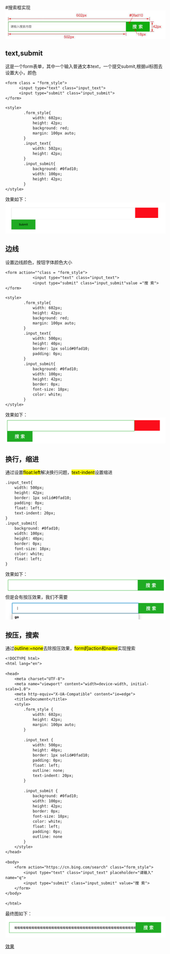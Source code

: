 #搜索框实现
![效果图](../images/searchImg.png)
## text,submit
这是一个form表单，其中一个输入普通文本text，一个提交submit,根据ui标图去设置大小，颜色

```
<form class = "form_style">
      <input type="text" class="input_text">
      <input type="submit" class="input_submit">
</form>
```

```
<style>
        .form_style{
            width: 602px;
            height: 42px;
            background: red;
            margin: 100px auto;
        }
        .input_text{
            width: 502px;
            height: 42px;
        }
        .input_submit{
            background: #0fad10;
            width: 100px;
            height: 42px;
        }
</style>
```
效果如下：
![第一步设置完大小](../images/设置完大小颜色.png)
## 边线
设置边线颜色，按钮字体颜色大小

```
<form action=""class = "form_style">
            <input type="text" class="input_text">
            <input type="submit" class="input_submit"value ="搜 索">
</form>
```
```
<style>
        .form_style{
            width: 602px;
            height: 42px;
            background: red;
            margin: 100px auto;
        }
        .input_text{
            width: 500px;
            height: 40px;
            border: 1px solid#0fad10;
            padding: 0px;
        }
        .input_submit{
            background: #0fad10;
            width: 100px;
            height: 42px;
            border: 0px;
            font-size: 18px;
            color: white;
        }
</style>
```
效果如下：
![还是不能换行](../images/还是不能换行.png)
##	 换行，缩进
通过设置<mark>float:left</mark>解决换行问题，<mark>text-indent</mark>设置缩进
```
.input_text{
    width: 500px;
    height: 42px;
    border: 1px solid#0fad10;
    padding: 0px;
    float: left;
    text-indent: 20px;
}
.input_submit{
    background: #0fad10;
    width: 100px;
    height: 40px;
    border: 0px;
    font-size: 18px;
    color: white;
    float: left;
}
```

效果如下：
![对齐.png](../images/对齐.png)
但是会有按压效果，我们不需要
![](../images/按压效果.png)
## 按压，搜索
通过<mark>outline:=none</mark>去除按压效果，<mark>form的action和name</mark>实现搜索

```
<!DOCTYPE html>
<html lang="en">

<head>
    <meta charset="UTF-8">
    <meta name="viewport" content="width=device-width, initial-scale=1.0">
    <meta http-equiv="X-UA-Compatible" content="ie=edge">
    <title>Document</title>
    <style>
        .form_style {
            width: 602px;
            height: 42px;
            margin: 100px auto;
        }

        .input_text {
            width: 500px;
            height: 40px;
            border: 1px solid#0fad10;
            padding: 0px;
            float: left;
            outline: none;
            text-indent: 20px;
        }

        .input_submit {
            background: #0fad10;
            width: 100px;
            height: 42px;
            border: 0px;
            font-size: 18px;
            color: white;
            float: left;
            padding: 0px;
            outline: none
        }
    </style>
</head>

<body>
    <form action="https://cn.bing.com/search" class="form_style">
        <input type="text" class="input_text" placeholder="请输入" name="q">
        <input type="submit" class="input_submit" value="搜 索">
    </form>
</body>

</html>
```

最终图如下：
![最终图](../images/最终图.png)

[效果](012搜索框实现.html)